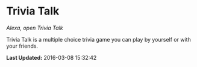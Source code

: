 # Trivia Talk
*Alexa, open Trivia Talk*

Trivia Talk is a multiple choice trivia game you can play by yourself or with your friends.

**Last Updated:** 2016-03-08 15:32:42
